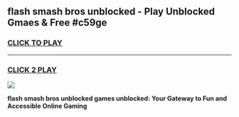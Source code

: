 
## flash smash bros unblocked - Play Unblocked Gmaes & Free #c59ge
<h3>
<a href="https://news.freeplayer.one?title=flash_smash_bros_unblocked&ref=03M">CLICK TO PLAY</a></h3>
<hr>

<h3>
<a href="https://news.freeplayer.one?title=flash_smash_bros_unblocked&ref=03M">CLICK 2 PLAY</a>
  
</h3>

<a href="https://news.freeplayer.one?title=flash_smash_bros_unblocked&ref=03M"><img src="https://clearcache.store/games.png"></a>


**flash smash bros unblocked games unblocked: Your Gateway to Fun and Accessible Online Gaming**
